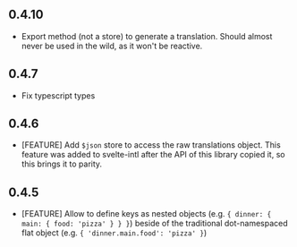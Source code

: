 ## 0.4.10
- Export method (not a store) to generate a translation. Should almost never be used in the wild, as
  it won't be reactive.
## 0.4.7
- Fix typescript types
## 0.4.6
- [FEATURE] Add `$json` store to access the raw translations object. This feature was added to svelte-intl after the API
  of this library copied it, so this brings it to parity.
## 0.4.5
- [FEATURE] Allow to define keys as nested objects (e.g. `{ dinner: { main: { food: 'pizza' } } }`) beside of the
  traditional dot-namespaced flat object (e.g. `{ 'dinner.main.food': 'pizza' }`)